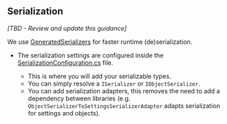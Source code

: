 ﻿## Serialization
_[TBD - Review and update this guidance]_

We use [GeneratedSerializers](https://github.com/nventive/GeneratedSerializers) for faster runtime (de)serialization.

- The serialization settings are configured inside the [SerializationConfiguration.cs](../src/app/ApplicationTemplate.Shared/Configuration/SerializationConfiguration.cs) file.

  - This is where you will add your serializable types.
  - You can simply resolve a `ISerializer` or `IObjectSerializer`.
  - You can add serialization adapters, this removes the need to add a dependency between libraries (e.g. `ObjectSerializerToSettingsSerializerAdapter` adapts serialization for settings and objects).